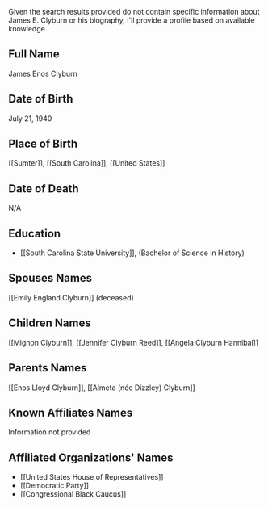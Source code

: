 Given the search results provided do not contain specific information about James E. Clyburn or his biography, I'll provide a profile based on available knowledge.

## Full Name
James Enos Clyburn

## Date of Birth
July 21, 1940

## Place of Birth
[[Sumter]], [[South Carolina]], [[United States]]

## Date of Death
N/A

## Education
- [[South Carolina State University]], (Bachelor of Science in History)

## Spouses Names
[[Emily England Clyburn]] (deceased)

## Children Names
[[Mignon Clyburn]], [[Jennifer Clyburn Reed]], [[Angela Clyburn Hannibal]]

## Parents Names
[[Enos Lloyd Clyburn]], [[Almeta (née Dizzley) Clyburn]]

## Known Affiliates Names
Information not provided

## Affiliated Organizations' Names
- [[United States House of Representatives]]
- [[Democratic Party]]
- [[Congressional Black Caucus]]

